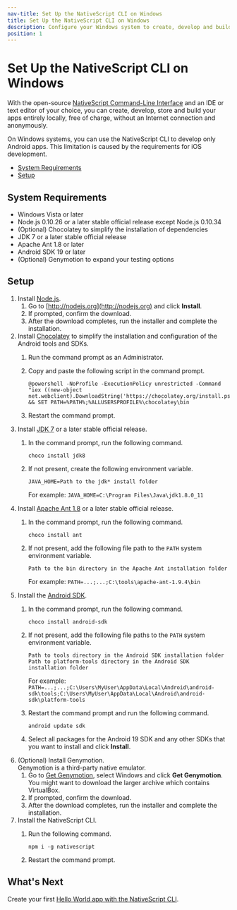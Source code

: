 ```yaml
---
nav-title: Set Up the NativeScript CLI on Windows
title: Set Up the NativeScript CLI on Windows
description: Configure your Windows system to create, develop and build projects locally with NativeScript.
position: 1
---
```


# Set Up the NativeScript CLI on Windows

With the open-source [NativeScript Command-Line Interface][NativeScript CLI] and an IDE or text editor of your choice, you can create, develop, store and build your apps entirely locally, free of charge, without an Internet connection and anonymously.

On Windows systems, you can use the NativeScript CLI to develop only Android apps. This limitation is caused by the requirements for iOS development.

* [System Requirements](#system-requirements)
* [Setup](#setup)

## System Requirements

* Windows Vista or later
* Node.js 0.10.26 or a later stable official release except Node.js 0.10.34
* (Optional) Chocolatey to simplify the installation of dependencies
* JDK 7 or a later stable official release
* Apache Ant 1.8 or later
* Android SDK 19 or later
* (Optional) Genymotion to expand your testing options

## Setup

1. Install [Node.js](http://nodejs.org).
    1. Go to [http://nodejs.org](http://nodejs.org) and click **Install**.
    1. If prompted, confirm the download.
    1. After the download completes, run the installer and complete the installation.
1. Install [Chocolatey](https://chocolatey.org) to simplify the installation and configuration of the Android tools and SDKs.
    1. Run the command prompt as an Administrator.
    1. Copy and paste the following script in the command prompt.

        ```Shell
        @powershell -NoProfile -ExecutionPolicy unrestricted -Command "iex ((new-object net.webclient).DownloadString('https://chocolatey.org/install.ps1'))" && SET PATH=%PATH%;%ALLUSERSPROFILE%\chocolatey\bin
        ```
    1. Restart the command prompt.
1. Install [JDK 7](http://www.oracle.com/technetwork/java/javase/downloads/index.html) or a later stable official release.
    1. In the command prompt, run the following command. 
        
        ```Shell
        choco install jdk8
        ```
    1. If not present, create the following environment variable.

        ```
        JAVA_HOME=Path to the jdk* install folder
        ```

        For example: `JAVA_HOME=C:\Program Files\Java\jdk1.8.0_11`
1. Install [Apache Ant 1.8](http://ant.apache.org/bindownload.cgi) or a later stable official release.
    1. In the command prompt, run the following command.

        ```Shell
        choco install ant
        ```
    1. If not present, add the following file path to the `PATH` system environment variable.

        ```
        Path to the bin directory in the Apache Ant installation folder
        ```

        For example: `PATH=...;...;C:\tools\apache-ant-1.9.4\bin`
1. Install the [Android SDK](http://developer.android.com/sdk/index.html).
    1. In the command prompt, run the following command.

        ```Shell
        choco install android-sdk
        ```
    1. If not present, add the following file paths to the `PATH` system environment variable.

        ```
        Path to tools directory in the Android SDK installation folder
        Path to platform-tools directory in the Android SDK installation folder
        ```

        For example: `PATH=...;...;C:\Users\MyUser\AppData\Local\Android\android-sdk\tools;C:\Users\MyUser\AppData\Local\Android\android-sdk\platform-tools`
    1. Restart the command prompt and run the following command.

        ```
        android update sdk
        ```
    1. Select all packages for the Android 19 SDK and any other SDKs that you want to install and click **Install**.
1. (Optional) Install Genymotion.<br/>Genymotion is a third-party native emulator.
    1. Go to [Get Genymotion](https://www.genymotion.com/#!/download), select Windows and click **Get Genymotion**.<br/>You might want to download the larger archive which contains VirtualBox.
    1. If prompted, confirm the download.
    1. After the download completes, run the installer and complete the installation.
1. Install the NativeScript CLI.
    1. Run the following command. 
    
        ```Shell
        npm i -g nativescript
        ```
    1. Restart the command prompt.

## What's Next

Create your first [Hello World app with the NativeScript CLI](../../hello-world/hello-world-ns-cli.md).

[NativeScript CLI]: https://www.npmjs.com/package/nativescript
